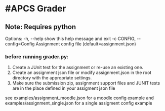 #APCS Grader
============
## Note: Requires python
Options:
	-h, --help			show this help message and exit
	-c CONFIG, --config=Config	Assignment config file (default=assignment.json)	

### before running grader.py:
1. Create a JUnit test for the assignment or re-use an existing one.
2. Create an assignment json file or modify assignment.json in the root directory with the appropriate settings.
3. Make sure the submission zip, assignment support files and JUNIT tests are in the place defined in your assigment json file

see examples/assignment_moodle.json for a moodle config example
and examples/assignment_single.json for a single assigment config example
